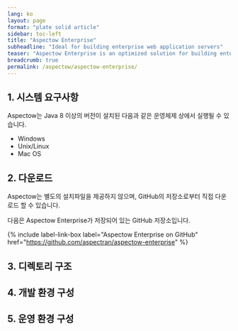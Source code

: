 ```yaml
---
lang: ko
layout: page
format: "plate solid article"
sidebar: toc-left
title: "Aspectow Enterprise"
subheadline: "Ideal for building enterprise web application servers"
teaser: "Aspectow Enterprise is an optimized solution for building enterprise web applications."
breadcrumb: true
permalink: /aspectow/aspectow-enterprise/
---
```


## 1. 시스템 요구사항

Aspectow는 Java 8 이상의 버전이 설치된 다음과 같은 운영체제 상에서 실행될 수 있습니다.

* Windows
* Unix/Linux
* Mac OS

## 2. 다운로드

Aspectow는 별도의 설치파일을 제공하지 않으며, GitHub의 저장소로부터 직접 다운로드 할 수 있습니다.

다음은 Aspectow Enterprise가 저장되어 있는 GitHub 저장소입니다.

{% include label-link-box label="Aspectow Enterprise on GitHub" href="https://github.com/aspectran/aspectow-enterprise" %}

## 3. 디렉토리 구조

## 4. 개발 환경 구성

## 5. 운영 환경 구성